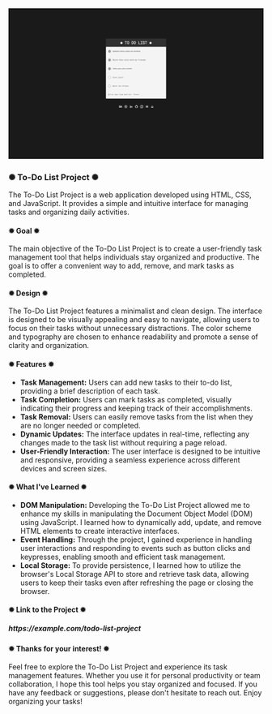 <div class="image-container">
  <img class="CoverImagee" src="GIT HUB COVER.png" alt="Cover">
</div>
          
<h3>✺ To-Do List Project ✺</h3>

The To-Do List Project is a web application developed using HTML, CSS, and JavaScript. It provides a simple and intuitive interface for managing tasks and organizing daily activities.

<h4>✹ Goal ✹</h4>

The main objective of the To-Do List Project is to create a user-friendly task management tool that helps individuals stay organized and productive. The goal is to offer a convenient way to add, remove, and mark tasks as completed.

<h4>✹ Design ✹</h4>

The To-Do List Project features a minimalist and clean design. The interface is designed to be visually appealing and easy to navigate, allowing users to focus on their tasks without unnecessary distractions. The color scheme and typography are chosen to enhance readability and promote a sense of clarity and organization.

<h4>✹ Features ✹</h4>

* <b>Task Management:</b> Users can add new tasks to their to-do list, providing a brief description of each task.
* <b>Task Completion:</b> Users can mark tasks as completed, visually indicating their progress and keeping track of their accomplishments.
* <b>Task Removal:</b> Users can easily remove tasks from the list when they are no longer needed or completed.
* <b>Dynamic Updates:</b> The interface updates in real-time, reflecting any changes made to the task list without requiring a page reload.
* <b>User-Friendly Interaction:</b> The user interface is designed to be intuitive and responsive, providing a seamless experience across different devices and screen sizes.

<h4>✹ What I've Learned ✹</h4>

* <b>DOM Manipulation:</b> Developing the To-Do List Project allowed me to enhance my skills in manipulating the Document Object Model (DOM) using JavaScript. I learned how to dynamically add, update, and remove HTML elements to create interactive interfaces.
* <b>Event Handling:</b> Through the project, I gained experience in handling user interactions and responding to events such as button clicks and keypresses, enabling smooth and efficient task management.
* <b>Local Storage:</b> To provide persistence, I learned how to utilize the browser's Local Storage API to store and retrieve task data, allowing users to keep their tasks even after refreshing the page or closing the browser.

<h4>✹ Link to the Project ✹</h4>

<h5>https://example.com/todo-list-project</h5>

<h4>✹ Thanks for your interest! ✹</h4>

Feel free to explore the To-Do List Project and experience its task management features. Whether you use it for personal productivity or team collaboration, I hope this tool helps you stay organized and focused. If you have any feedback or suggestions, please don't hesitate to reach out. Enjoy organizing your tasks!
